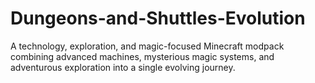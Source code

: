 # Dungeons-and-Shuttles-Evolution
A technology, exploration, and magic-focused Minecraft modpack combining advanced machines, mysterious magic systems, and adventurous exploration into a single evolving journey.
